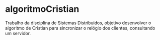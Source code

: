 # algoritmoCristian
Trabalho da disciplina de Sistemas Distribuidos, objetivo desenvolver o algoritmo de Cristian para sincronizar o relógio dos clientes, consultando um servidor.
